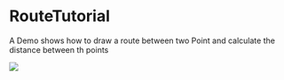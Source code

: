 # RouteTutorial
A Demo shows how to draw a route between two  Point and calculate the distance between th points

<img src ="https://cdn.jsdelivr.net/gh/sishenyihuba/RouteTutorial/Images/Route.png" />
